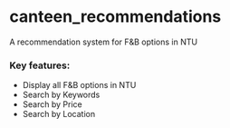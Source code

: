 # canteen_recommendations
A recommendation system for F&amp;B options in NTU

### Key features:
* Display all F&B options in NTU
* Search by Keywords
* Search by Price
* Search by Location
